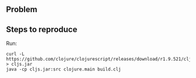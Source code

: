 ## Problem



## Steps to reproduce

Run:

    curl -L https://github.com/clojure/clojurescript/releases/download/r1.9.521/cljs.jar > cljs.jar
    java -cp cljs.jar:src clojure.main build.clj
